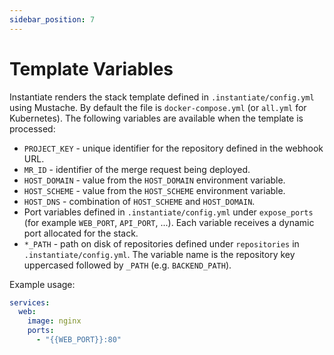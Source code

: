 ```yaml
---
sidebar_position: 7
---
```


# Template Variables

Instantiate renders the stack template defined in `.instantiate/config.yml` using Mustache. By default the file is `docker-compose.yml` (or `all.yml` for Kubernetes). The following variables are available when the template is processed:

- `PROJECT_KEY` - unique identifier for the repository defined in the webhook URL.
- `MR_ID` - identifier of the merge request being deployed.
- `HOST_DOMAIN` - value from the `HOST_DOMAIN` environment variable.
- `HOST_SCHEME` - value from the `HOST_SCHEME` environment variable.
- `HOST_DNS` - combination of `HOST_SCHEME` and `HOST_DOMAIN`.
- Port variables defined in `.instantiate/config.yml` under `expose_ports` (for example `WEB_PORT`, `API_PORT`, ...). Each variable receives a dynamic port allocated for the stack.
- `*_PATH` - path on disk of repositories defined under `repositories` in `.instantiate/config.yml`. The variable name is the repository key uppercased followed by `_PATH` (e.g. `BACKEND_PATH`).

Example usage:

```yaml
services:
  web:
    image: nginx
    ports:
      - "{{WEB_PORT}}:80"
```
